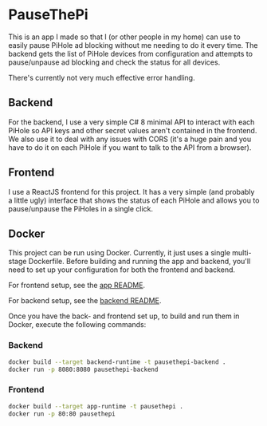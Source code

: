 # PauseThePi

This is an app I made so that I (or other people in my home) can use to easily pause PiHole ad blocking without me needing to do it every time. The backend gets the list of PiHole devices from configuration and attempts to pause/unpause ad blocking and check the status for all devices.

There's currently not very much effective error handling.


## Backend

For the backend, I use a very simple C# 8 minimal API to interact with each PiHole so API keys and other secret values aren't contained in the frontend. We also use it to deal with any issues with CORS (it's a huge pain and you have to do it on each PiHole if you want to talk to the API from a browser).


## Frontend

I use a ReactJS frontend for this project. It has a very simple (and probably a little ugly) interface that shows the status of each PiHole and allows you to pause/unpause the PiHoles in a single click.

## Docker

This project can be run using Docker. Currently, it just uses a single multi-stage Dockerfile. Before building and running the app and backend, you'll need to set up your configuration for both the frontend and backend.

For frontend setup, see the [app README](./app/README.md).

For backend setup, see the [backend README](./backend/README.md).

Once you have the back- and frontend set up, to build and run them in Docker, execute the following commands:

### Backend

```bash
docker build --target backend-runtime -t pausethepi-backend .
docker run -p 8080:8080 pausethepi-backend
```


### Frontend

```bash
docker build --target app-runtime -t pausethepi .
docker run -p 80:80 pausethepi
```